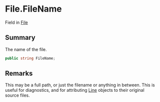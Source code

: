 # File.FileName

Field in [File](api/csharp/yarn.compiler.compilationjob.file.md)

## Summary


The name of the file. 


```csharp
public string FileName;
```

## Remarks


This may be a full path, or just the filename or anything in
between. This is useful for diagnostics, and for attributing
<a href="yarn.line.md">Line</a>  objects to their original source
files.

